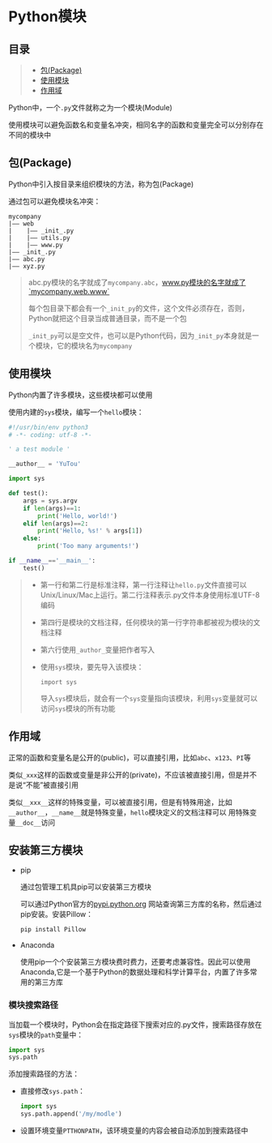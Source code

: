 # Python模块

## 目录

> * [包(Package)](#chapter1)
> * [使用模块](#chapter2)
> * [作用域](#chapter3)

Python中，一个`.py`文件就称之为一个模块(Module)

使用模块可以避免函数名和变量名冲突，相同名字的函数和变量完全可以分别存在不同的模块中

## 包(Package) <a id="chapter1"></a>

Python中引入按目录来组织模块的方法，称为包(Package)

通过包可以避免模块名冲突：  

```
mycompany
|—— web
|	 |—— _init_.py
|	 |—— utils.py
|	 |—— www.py
|—— _init_.py
|—— abc.py
|—— xyz.py
```

> abc.py模块的名字就成了`mycompany.abc`，www.py模块的名字就成了`mycompany.web.www`
>
> 每个包目录下都会有一个`_init_py`的文件，这个文件必须存在，否则，Python就把这个目录当成普通目录，而不是一个包
>
> `_init_py`可以是空文件，也可以是Python代码，因为`_init_py`本身就是一个模块，它的模块名为`mycompany`

## 使用模块 <a id="chpater2"></a>

Python内置了许多模块，这些模块都可以使用

使用内建的`sys`模块，编写一个`hello`模块：

```python
#!/usr/bin/env python3
# -*- coding: utf-8 -*-

' a test module '

__author__ = 'YuTou'

import sys

def test():
    args = sys.argv
    if len(args)==1:
        print('Hello, world!')
    elif len(args)==2:
        print('Hello, %s!' % args[1])
    else:
        print('Too many arguments!')

if __name__=='__main__':
    test()
```

> * 第一行和第二行是标准注释，第一行注释让`hello.py`文件直接可以Unix/Linux/Mac上运行。第二行注释表示.py文件本身使用标准UTF-8编码
>
> * 第四行是模块的文档注释，任何模块的第一行字符串都被视为模块的文档注释
>
> * 第六行使用`_author_`变量把作者写入
>
> * 使用`sys`模块，要先导入该模块：
>
>   ```
>   import sys
>   ```
>
>   导入`sys`模块后，就会有一个`sys`变量指向该模块，利用`sys`变量就可以访问`sys`模块的所有功能

## 作用域 <a id="chapter3"></a>

正常的函数和变量名是公开的(public)，可以直接引用，比如`abc`、`x123`、`PI`等

类似`_xxx`这样的函数或变量是非公开的(private)，不应该被直接引用，但是并不是说“不能”被直接引用

类似`__xxx__`这样的特殊变量，可以被直接引用，但是有特殊用途，比如`__author__`，`__name__`就是特殊变量，`hello`模块定义的文档注释可以 用特殊变量`__doc__`访问

## 安装第三方模块

- pip

  通过包管理工机具pip可以安装第三方模块

  可以通过Python官方的[pypi.python.org](https://pypi.python.org/) 网站查询第三方库的名称，然后通过pip安装。安装Pillow：

  ```python
  pip install Pillow
  ```

- Anaconda

  使用pip一个个安装第三方模块费时费力，还要考虑兼容性。因此可以使用Anaconda,它是一个基于Python的数据处理和科学计算平台，内置了许多常用的第三方库

### 模块搜索路径

当加载一个模块时，Python会在指定路径下搜索对应的.py文件，搜索路径存放在`sys`模块的`path`变量中：

```python
import sys
sys.path
```

添加搜索路径的方法：

- 直接修改`sys.path`：

  ```python
  import sys
  sys.path.append('/my/modle')
  ```

- 设置环境变量`PTTHONPATH`，该环境变量的内容会被自动添加到搜索路径中

